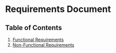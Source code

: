 # Requirements Document

## Table of Contents
1. [Functional Requirements](#functional-requirements)
2. [Non-Functional Requirements](#non-functional-requirements)

